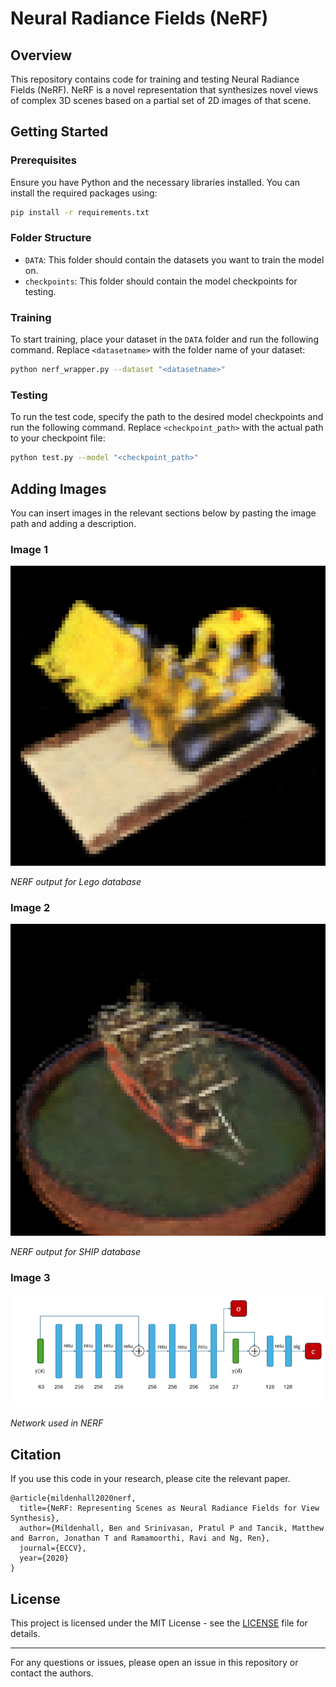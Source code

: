 # Neural Radiance Fields (NeRF)

## Overview

This repository contains code for training and testing Neural Radiance Fields (NeRF). NeRF is a novel representation that synthesizes novel views of complex 3D scenes based on a partial set of 2D images of that scene. 

## Getting Started

### Prerequisites

Ensure you have Python and the necessary libraries installed. You can install the required packages using:

```bash
pip install -r requirements.txt
```

### Folder Structure

- `DATA`: This folder should contain the datasets you want to train the model on.
- `checkpoints`: This folder should contain the model checkpoints for testing.

### Training

To start training, place your dataset in the `DATA` folder and run the following command. Replace `<datasetname>` with the folder name of your dataset:

```bash
python nerf_wrapper.py --dataset "<datasetname>"
```

### Testing

To run the test code, specify the path to the desired model checkpoints and run the following command. Replace `<checkpoint_path>` with the actual path to your checkpoint file:

```bash
python test.py --model "<checkpoint_path>"
```

## Adding Images

You can insert images in the relevant sections below by pasting the image path and adding a description.

### Image 1

![Image 1](outputs/lego.png)

*NERF output for Lego database*

### Image 2

![Image 2](outputs/ship.png)

*NERF output for SHIP database*

### Image 3

![Image 3](outputs/network.png)

*Network used in NERF*

## Citation

If you use this code in your research, please cite the relevant paper.

```
@article{mildenhall2020nerf,
  title={NeRF: Representing Scenes as Neural Radiance Fields for View Synthesis},
  author={Mildenhall, Ben and Srinivasan, Pratul P and Tancik, Matthew and Barron, Jonathan T and Ramamoorthi, Ravi and Ng, Ren},
  journal={ECCV},
  year={2020}
}
```

## License

This project is licensed under the MIT License - see the [LICENSE](LICENSE) file for details.

---

For any questions or issues, please open an issue in this repository or contact the authors.


